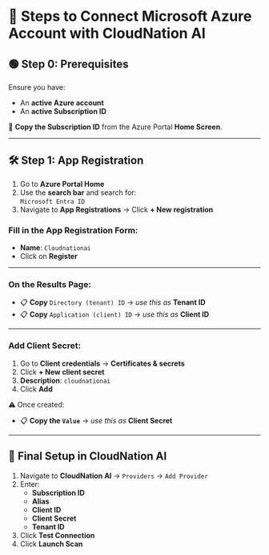 # 🔗 Steps to Connect Microsoft Azure Account with CloudNation AI

## 🟢 Step 0: Prerequisites
Ensure you have:
- An **active Azure account**
- An **active Subscription ID**

📌 **Copy the Subscription ID** from the Azure Portal **Home Screen**.

---

## 🛠️ Step 1: App Registration

1. Go to **Azure Portal Home**
2. Use the **search bar** and search for:  
   `Microsoft Entra ID`
3. Navigate to **App Registrations** → Click **+ New registration**

### Fill in the App Registration Form:
- **Name**: `Cloudnationai`
- Click on **Register**

---

### On the Results Page:
- 📋 **Copy** `Directory (tenant) ID` → _use this as_ **Tenant ID**
- 📋 **Copy** `Application (client) ID` → _use this as_ **Client ID**

---

### Add Client Secret:
1. Go to **Client credentials** → **Certificates & secrets**
2. Click **+ New client secret**
3. **Description**: `cloudnationai`
4. Click **Add**

⚠️ Once created:
- 📋 **Copy the `Value`** → _use this as_ **Client Secret**

---

## 🚀 Final Setup in CloudNation AI

1. Navigate to **CloudNation AI** → `Providers` → `Add Provider`
2. Enter:
   - **Subscription ID**
   - **Alias**
   - **Client ID**
   - **Client Secret**
   - **Tenant ID**
3. Click **Test Connection**
4. Click **Launch Scan**
